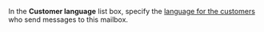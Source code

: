 <!-- markdownlint-disable-file MD041 -->
In the **Customer language** list box, specify the [language for the customers][4] who send messages to this mailbox.

<!-- Referenced links -->
[4]: ../../../../admin/options/learn/custlang/index.md

